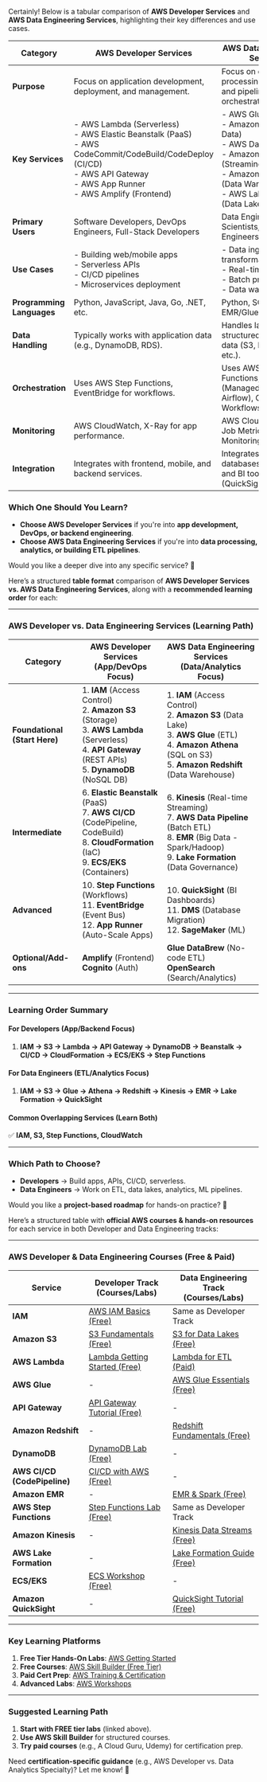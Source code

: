 Certainly! Below is a tabular comparison of **AWS Developer Services** and **AWS Data Engineering Services**, highlighting their key differences and use cases.  

| **Category**       | **AWS Developer Services**                          | **AWS Data Engineering Services**                |
|--------------------|----------------------------------------------------|--------------------------------------------------|
| **Purpose**        | Focus on application development, deployment, and management. | Focus on data processing, analytics, and pipeline orchestration. |
| **Key Services**   | - AWS Lambda (Serverless) <br> - AWS Elastic Beanstalk (PaaS) <br> - AWS CodeCommit/CodeBuild/CodeDeploy (CI/CD) <br> - AWS API Gateway <br> - AWS App Runner <br> - AWS Amplify (Frontend) | - AWS Glue (ETL) <br> - Amazon EMR (Big Data) <br> - AWS Data Pipeline <br> - Amazon Kinesis (Streaming) <br> - Amazon Redshift (Data Warehouse) <br> - AWS Lake Formation (Data Lakes) |
| **Primary Users**  | Software Developers, DevOps Engineers, Full-Stack Developers | Data Engineers, Data Scientists, Analytics Engineers |
| **Use Cases**      | - Building web/mobile apps <br> - Serverless APIs <br> - CI/CD pipelines <br> - Microservices deployment | - Data ingestion & transformation <br> - Real-time analytics <br> - Batch processing <br> - Data warehousing |
| **Programming Languages** | Python, JavaScript, Java, Go, .NET, etc. | Python, SQL, Scala (for EMR/Glue), PySpark |
| **Data Handling**  | Typically works with application data (e.g., DynamoDB, RDS). | Handles large-scale structured/unstructured data (S3, Redshift, etc.). |
| **Orchestration**  | Uses AWS Step Functions, EventBridge for workflows. | Uses AWS Step Functions, MWAA (Managed Apache Airflow), Glue Workflows. |
| **Monitoring**     | AWS CloudWatch, X-Ray for app performance. | AWS CloudWatch, Glue Job Metrics, EMR Monitoring. |
| **Integration**    | Integrates with frontend, mobile, and backend services. | Integrates with databases, data lakes, and BI tools (QuickSight, Tableau). |

### **Which One Should You Learn?**  
- **Choose AWS Developer Services** if you're into **app development, DevOps, or backend engineering**.  
- **Choose AWS Data Engineering Services** if you're into **data processing, analytics, or building ETL pipelines**.  

Would you like a deeper dive into any specific service? 🚀


Here’s a structured **table format** comparison of **AWS Developer Services vs. AWS Data Engineering Services**, along with a **recommended learning order** for each:  

---

### **AWS Developer vs. Data Engineering Services (Learning Path)**  

| **Category**          | **AWS Developer Services** (App/DevOps Focus) | **AWS Data Engineering Services** (Data/Analytics Focus) |
|----------------------|-----------------------------------------------|----------------------------------------------------------|
| **Foundational (Start Here)** | 1. **IAM** (Access Control) <br> 2. **Amazon S3** (Storage) <br> 3. **AWS Lambda** (Serverless) <br> 4. **API Gateway** (REST APIs) <br> 5. **DynamoDB** (NoSQL DB) | 1. **IAM** (Access Control) <br> 2. **Amazon S3** (Data Lake) <br> 3. **AWS Glue** (ETL) <br> 4. **Amazon Athena** (SQL on S3) <br> 5. **Amazon Redshift** (Data Warehouse) |
| **Intermediate**      | 6. **Elastic Beanstalk** (PaaS) <br> 7. **AWS CI/CD** (CodePipeline, CodeBuild) <br> 8. **CloudFormation** (IaC) <br> 9. **ECS/EKS** (Containers) | 6. **Kinesis** (Real-time Streaming) <br> 7. **AWS Data Pipeline** (Batch ETL) <br> 8. **EMR** (Big Data - Spark/Hadoop) <br> 9. **Lake Formation** (Data Governance) |
| **Advanced**          | 10. **Step Functions** (Workflows) <br> 11. **EventBridge** (Event Bus) <br> 12. **App Runner** (Auto-Scale Apps) | 10. **QuickSight** (BI Dashboards) <br> 11. **DMS** (Database Migration) <br> 12. **SageMaker** (ML) |
| **Optional/Add-ons**  | **Amplify** (Frontend) <br> **Cognito** (Auth) | **Glue DataBrew** (No-code ETL) <br> **OpenSearch** (Search/Analytics) |

---

### **Learning Order Summary**  

#### **For Developers (App/Backend Focus)**  
1. **IAM → S3 → Lambda → API Gateway → DynamoDB → Beanstalk → CI/CD → CloudFormation → ECS/EKS → Step Functions**  

#### **For Data Engineers (ETL/Analytics Focus)**  
1. **IAM → S3 → Glue → Athena → Redshift → Kinesis → EMR → Lake Formation → QuickSight**  

#### **Common Overlapping Services (Learn Both)**  
✅ **IAM, S3, Step Functions, CloudWatch**  

---

### **Which Path to Choose?**  
- **Developers** → Build apps, APIs, CI/CD, serverless.  
- **Data Engineers** → Work on ETL, data lakes, analytics, ML pipelines.  

Would you like a **project-based roadmap** for hands-on practice? 🚀

Here’s a structured table with **official AWS courses & hands-on resources** for each service in both Developer and Data Engineering tracks:  

---

### **AWS Developer & Data Engineering Courses (Free & Paid)**  

| **Service**               | **Developer Track (Courses/Labs)**                                                                 | **Data Engineering Track (Courses/Labs)**                                                                 |
|---------------------------|---------------------------------------------------------------------------------------------------|----------------------------------------------------------------------------------------------------------|
| **IAM**                   | [AWS IAM Basics (Free)](https://aws.amazon.com/getting-started/hands-on/get-started-iam/)         | Same as Developer Track                                                                                  |
| **Amazon S3**             | [S3 Fundamentals (Free)](https://aws.amazon.com/getting-started/hands-on/backup-files-to-amazon-s3/) | [S3 for Data Lakes (Free)](https://aws.amazon.com/getting-started/hands-on/building-data-lakes/)         |
| **AWS Lambda**            | [Lambda Getting Started (Free)](https://aws.amazon.com/getting-started/hands-on/run-serverless-code/) | [Lambda for ETL (Paid)](https://www.aws.training/Details/eLearning?id=34472)                             |
| **AWS Glue**              | -                                                                                                 | [AWS Glue Essentials (Free)](https://aws.amazon.com/getting-started/hands-on/aws-glue-lab/)              |
| **API Gateway**           | [API Gateway Tutorial (Free)](https://aws.amazon.com/getting-started/hands-on/build-serverless-web-app/) | -                                                                                                        |
| **Amazon Redshift**       | -                                                                                                 | [Redshift Fundamentals (Free)](https://aws.amazon.com/getting-started/hands-on/analyze-your-data/)       |
| **DynamoDB**              | [DynamoDB Lab (Free)](https://aws.amazon.com/getting-started/hands-on/create-nosql-table/)        | -                                                                                                        |
| **AWS CI/CD (CodePipeline)** | [CI/CD with AWS (Free)](https://aws.amazon.com/getting-started/hands-on/set-up-ci-cd-pipeline/)   | -                                                                                                        |
| **Amazon EMR**            | -                                                                                                 | [EMR & Spark (Free)](https://aws.amazon.com/getting-started/hands-on/analyze-big-data/)                  |
| **AWS Step Functions**    | [Step Functions Lab (Free)](https://aws.amazon.com/getting-started/hands-on/run-serverless-workflow-step-functions-lambda/) | Same as Developer Track                                                                                  |
| **Amazon Kinesis**        | -                                                                                                 | [Kinesis Data Streams (Free)](https://aws.amazon.com/getting-started/hands-on/analyze-real-time-data/)   |
| **AWS Lake Formation**    | -                                                                                                 | [Lake Formation Guide (Free)](https://aws.amazon.com/getting-started/hands-on/build-data-lake/)          |
| **ECS/EKS**               | [ECS Workshop (Free)](https://ecsworkshop.com/)                                                   | -                                                                                                        |
| **Amazon QuickSight**     | -                                                                                                 | [QuickSight Tutorial (Free)](https://aws.amazon.com/getting-started/hands-on/create-visualizations/)     |

---

### **Key Learning Platforms**  
1. **Free Tier Hands-On Labs**: [AWS Getting Started](https://aws.amazon.com/getting-started/)  
2. **Free Courses**: [AWS Skill Builder (Free Tier)](https://explore.skillbuilder.aws/)  
3. **Paid Cert Prep**: [AWS Training & Certification](https://aws.amazon.com/training/)  
4. **Advanced Labs**: [AWS Workshops](https://workshops.aws/)  

---

### **Suggested Learning Path**  
1. **Start with FREE tier labs** (linked above).  
2. **Use AWS Skill Builder** for structured courses.  
3. **Try paid courses** (e.g., A Cloud Guru, Udemy) for certification prep.  

Need **certification-specific guidance** (e.g., AWS Developer vs. Data Analytics Specialty)? Let me know! 🎯
